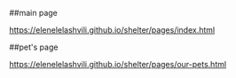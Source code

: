 ##main page

https://elenelelashvili.github.io/shelter/pages/index.html

##pet's page

https://elenelelashvili.github.io/shelter/pages/our-pets.html
